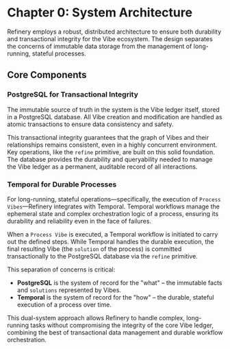 # Chapter 0: System Architecture

Refinery employs a robust, distributed architecture to ensure both durability and transactional integrity for the Vibe ecosystem. The design separates the concerns of immutable data storage from the management of long-running, stateful processes.

## Core Components

### PostgreSQL for Transactional Integrity

The immutable source of truth in the system is the Vibe ledger itself, stored in a PostgreSQL database. All Vibe creation and modification are handled as atomic transactions to ensure data consistency and safety.

This transactional integrity guarantees that the graph of Vibes and their relationships remains consistent, even in a highly concurrent environment. Key operations, like the `refine` primitive, are built on this solid foundation. The database provides the durability and queryability needed to manage the Vibe ledger as a permanent, auditable record of all interactions.

### Temporal for Durable Processes

For long-running, stateful operations—specifically, the execution of `Process Vibes`—Refinery integrates with Temporal. Temporal workflows manage the ephemeral state and complex orchestration logic of a process, ensuring its durability and reliability even in the face of failures.

When a `Process Vibe` is executed, a Temporal workflow is initiated to carry out the defined steps. While Temporal handles the durable execution, the final resulting Vibe (the `solution` of the process) is committed transactionally to the PostgreSQL database via the `refine` primitive.

This separation of concerns is critical:

- **PostgreSQL** is the system of record for the "what" – the immutable facts and `solutions` represented by Vibes.
- **Temporal** is the system of record for the "how" – the durable, stateful execution of a process over time.

This dual-system approach allows Refinery to handle complex, long-running tasks without compromising the integrity of the core Vibe ledger, combining the best of transactional data management and durable workflow orchestration.
